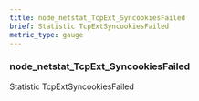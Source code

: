 ```yaml
---
title: node_netstat_TcpExt_SyncookiesFailed
brief: Statistic TcpExtSyncookiesFailed
metric_type: gauge
---
```

### node_netstat_TcpExt_SyncookiesFailed

Statistic TcpExtSyncookiesFailed